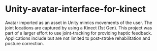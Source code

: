 # Unity-avatar-interface-for-kinect

Avatar imported as an asset in Unity mimics movements of the user.
The joint locations are captured by using a Kinect (1st Gen).
This project was part of a larger effort to use joint-tracking for providing haptic feedback.
Applications include but are not limited to post-stroke rehabilitation and posture correction.
